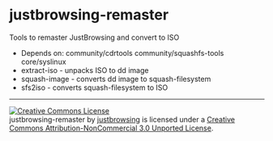 justbrowsing-remaster
=====================
Tools to remaster JustBrowsing and convert to ISO

* Depends on: community/cdrtools community/squashfs-tools core/syslinux
* extract-iso - unpacks ISO to dd image
* squash-image - converts dd image to squash-filesystem
* sfs2iso - converts squash-filesystem to ISO

-------------------------
<a rel="license" href="http://creativecommons.org/licenses/by-nc/3.0/deed.en_US"><img alt="Creative Commons License" style="border-width:0" src="http://i.creativecommons.org/l/by-nc/3.0/88x31.png" /></a><br /><span xmlns:dct="http://purl.org/dc/terms/" property="dct:title">justbrowsing-remaster</span> by <a xmlns:cc="http://creativecommons.org/ns#" href="https://github.com/justbrowsing/justbrowsing-remaster" property="cc:attributionName" rel="cc:attributionURL">justbrowsing</a> is licensed under a <a rel="license" href="http://creativecommons.org/licenses/by-nc/3.0/deed.en_US">Creative Commons Attribution-NonCommercial 3.0 Unported License</a>.

